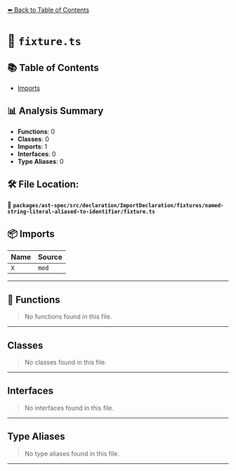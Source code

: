 [⬅️ Back to Table of Contents](../../../../../../../index.md)

# 📄 `fixture.ts`

## 📚 Table of Contents

- [Imports](#imports)

## 📊 Analysis Summary

- **Functions**: 0
- **Classes**: 0
- **Imports**: 1
- **Interfaces**: 0
- **Type Aliases**: 0

## 🛠️ File Location:
📂 **`packages/ast-spec/src/declaration/ImportDeclaration/fixtures/named-string-literal-aliased-to-identifier/fixture.ts`**

## 📦 Imports

| Name | Source |
|------|--------|
| `X` | `mod` |


---

## 🔧 Functions

> No functions found in this file.


---

## Classes

> No classes found in this file.


---

## Interfaces

> No interfaces found in this file.


---

## Type Aliases

> No type aliases found in this file.


---